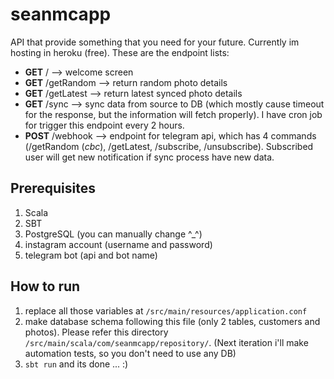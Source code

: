 # seanmcapp
API that provide something that you need for your future. Currently im hosting in heroku (free). 
These are the endpoint lists:
- **GET** / --> welcome screen
- **GET** /getRandom --> return random photo details
- **GET** /getLatest --> return latest synced photo details
- **GET** /sync --> sync data from source to DB (which mostly cause timeout for the response, 
but the information will fetch properly). I have cron job for trigger this endpoint every 2 hours.
- **POST** /webhook --> endpoint for telegram api, which has 4 commands (/getRandom (*cbc*), /getLatest, /subscribe, 
/unsubscribe). Subscribed user will get new notification if sync process have new data.

## Prerequisites
1. Scala
2. SBT
3. PostgreSQL (you can manually change ^_^)
4. instagram account (username and password)
5. telegram bot (api and bot name)

## How to run
1. replace all those variables at `/src/main/resources/application.conf`
2. make database schema following this file (only 2 tables, customers and photos). Please refer this directory
`/src/main/scala/com/seanmcapp/repository/`. (Next iteration i'll make automation tests, so you don't need to use any DB)
3. `sbt run` and its done ... :)
